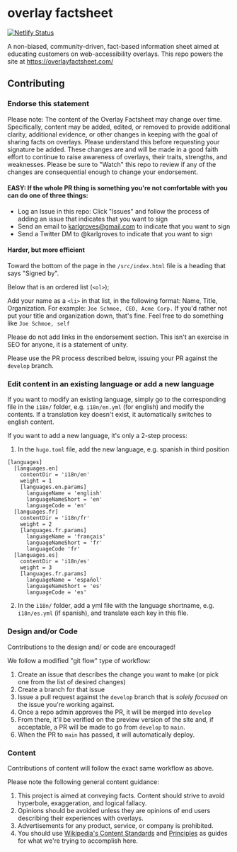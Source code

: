 # overlay factsheet 

[![Netlify Status](https://api.netlify.com/api/v1/badges/38981166-3465-41df-8561-55859185211c/deploy-status)](https://app.netlify.com/sites/overlayfactsheet/deploys)

A non-biased, community-driven, fact-based information sheet aimed at educating customers on web-accessibility overlays. This repo powers the site at https://overlayfactsheet.com/

## Contributing

### Endorse this statement

Please note: The content of the Overlay Factsheet may change over time. Specifically, content may be added, edited, or removed to provide additional clarity, additional evidence, or other changes in keeping with the goal of sharing facts on overlays. Please understand this before requesting your signature be added. These changes are and will be made in a good faith effort to continue to raise awareness of overlays, their traits, strengths, and weaknesses.  Please be sure to "Watch" this repo to review if any of the changes are consequential enough to change your endorsement.


#### EASY:  If the whole PR thing is something you're not comfortable with you can do one of three things:

 * Log an Issue in this repo: Click "Issues" and follow the process of adding an issue that indicates that you want to sign
 * Send an email to karlgroves@gmail.com to indicate that you want to sign
 * Send a Twitter DM to @karlgroves to indicate that you want to sign

#### Harder, but more efficient

Toward the bottom of the page in the `/src/index.html` file is a heading that says "Signed by".

Below that is an ordered list (`<ol>`);

Add your name as a `<li>` in that list, in the following format:  Name, Title, Organization. For example: `Joe Schmoe, CEO, Acme Corp.`  If you'd rather not put your title and organization down, that's fine.  Feel free to do something like `Joe Schmoe, self`

Please do not add links in the endorsement section. This isn't an exercise in SEO for anyone, it is a statement of unity.

Please use the PR process described below, issuing your PR against the `develop` branch.

### Edit content in an existing language or add a new language

If you want to modify an existing language, simply go to the corresponding file in the `i18n/` folder, e.g. `i18n/en.yml` (for english) and modify the contents. If a translation key doesn't exist, it automatically switches to english content.

If you want to add a new language, it's only a 2-step process:
1. In the `hugo.toml` file, add the new language, e.g. spanish in third position
```
[languages]
  [languages.en]
    contentDir = 'i18n/en'
    weight = 1
    [languages.en.params]
      languageName = 'english'
      languageNameShort = 'en'
      languageCode = 'en'
  [languages.fr]
    contentDir = 'i18n/fr'
    weight = 2
    [languages.fr.params]
      languageName = 'français'
      languageNameShort = 'fr'
      languageCode 'fr'
  [languages.es]
    contentDir = 'i18n/es'
    weight = 3
    [languages.fr.params]
      languageName = 'español'
      languageNameShort = 'es'
      languageCode = 'es'
```
2. In the `i18n/` folder, add a yml file with the language shortname, e.g. `i18n/es.yml` (if spanish), and translate each key in this file.

### Design and/or Code

Contributions to the design and/ or code are encouraged!

We follow a modified "git flow" type of workflow:

1. Create an issue that describes the change you want to make (or pick one from the list of desired changes)
2. Create a branch for that issue
3. Issue a pull request against the `develop` branch that is *solely focused* on the issue you're working against.
4. Once a repo admin approves the PR, it will be merged into `develop`
5. From there, it'll be verified on the preview version of the site and, if acceptable, a PR will be made to go from `develop` to `main`.
6. When the PR to `main` has passed, it will automatically deploy.

### Content

Contributions of content will follow the exact same workflow as above.

Please note the following general content guidance:

1. This project is aimed at conveying facts. Content should strive to avoid hyperbole, exaggeration, and logical fallacy.
2. Opinions should be avoided unless they are opinions of end users describing their experiences with overlays.
3. Advertisements for any product, service, or company is prohibited.
4. You should use [Wikipedia's Content Standards](https://en.wikipedia.org/wiki/Wikipedia:Understanding_Wikipedia%27s_content_standards) and [Principles](https://en.wikipedia.org/wiki/Wikipedia:Principles) as guides for what we're trying to accomplish here.


